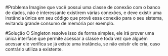 #Problema
Imagine que você possui uma classe de conexão com o banco de dados, não é interessante existirem várias conexões,
e deve existir uma instância única em seu código que provê essa conexão para o seu sistema, evitando grande consumo de
memória por exemplo.

#Solução
O Singleton resolve isso de forma simples, ele irá prover uma única interface que permite acessar a classe e toda vez
que alguém acessar ele verifica se já existe uma instância, se não existir ele cria, caso contrário utiliza a existente.


